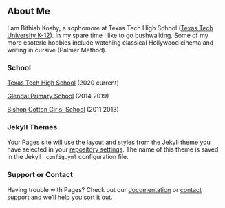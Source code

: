 ## About Me

I am Bithiah Koshy, a sophomore at Texas Tech High School ([Texas Tech University K-12](https://www.depts.ttu.edu/k12/)). In my spare time I like to go bushwalking. Some of my more esoteric hobbies include watching classical Hollywood cinema and writing in cursive (Palmer Method).

### School

[Texas Tech High School](https://www.depts.ttu.edu/k12/) (2020 current)

[Glendal Primary School](https://www.glendalps.vic.edu.au) (2014 2019)

[Bishop Cotton Girls' School](http://www.bishopcottongirls.com) (2011 2013)

### Jekyll Themes

Your Pages site will use the layout and styles from the Jekyll theme you have selected in your [repository settings](https://github.com/vintagemind/vintagemind.github.io/settings/pages). The name of this theme is saved in the Jekyll `_config.yml` configuration file.

### Support or Contact

Having trouble with Pages? Check out our [documentation](https://docs.github.com/categories/github-pages-basics/) or [contact support](https://support.github.com/contact) and we’ll help you sort it out.
